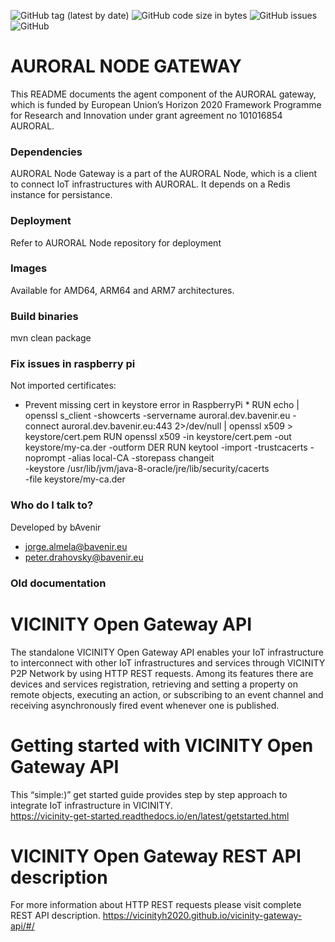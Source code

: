 ![GitHub tag (latest by date)](https://img.shields.io/github/v/tag/AuroralH2020/auroral-gateway)
![GitHub code size in bytes](https://img.shields.io/github/languages/code-size/AuroralH2020/auroral-gateway)
![GitHub issues](https://img.shields.io/github/issues-raw/AuroralH2020/auroral-gateway)
![GitHub](https://img.shields.io/github/license/AuroralH2020/auroral-gateway)

# AURORAL NODE GATEWAY #

This README documents the agent component of the AURORAL gateway, which is funded by European Union’s Horizon 2020 Framework Programme for Research and Innovation under grant agreement no 101016854 AURORAL.

### Dependencies ###

AURORAL Node Gateway is a part of the AURORAL Node, which is a client to connect IoT infrastructures with AURORAL. It depends on a Redis instance for persistance.

### Deployment ###

Refer to AURORAL Node repository for deployment

### Images ###

Available for AMD64, ARM64 and ARM7 architectures.

### Build binaries ###

mvn clean package

### Fix issues in raspberry pi ###

Not imported certificates:

* Prevent missing cert in keystore error in RaspberryPi *
RUN echo | openssl s_client -showcerts -servername auroral.dev.bavenir.eu -connect auroral.dev.bavenir.eu:443 2>/dev/null | openssl x509 > keystore/cert.pem
RUN openssl x509 -in keystore/cert.pem -out keystore/my-ca.der -outform DER 
RUN keytool -import -trustcacerts -noprompt -alias local-CA -storepass changeit \
    -keystore /usr/lib/jvm/java-8-oracle/jre/lib/security/cacerts \
    -file keystore/my-ca.der

### Who do I talk to? ###

Developed by bAvenir

* jorge.almela@bavenir.eu
* peter.drahovsky@bavenir.eu

### Old documentation ###

# VICINITY Open Gateway API #
The standalone VICINITY Open Gateway API enables your IoT infrastructure to interconnect with other IoT infrastructures and services through VICINITY P2P Network by using HTTP REST requests. Among its features there are devices and services registration,  retrieving and setting a property on remote objects, executing an action, or subscribing to an event channel and receiving asynchronously fired event whenever one is published.

# Getting started with VICINITY Open Gateway API #
This “simple:)” get started guide provides step by step approach to integrate IoT infrastructure in VICINITY.           
https://vicinity-get-started.readthedocs.io/en/latest/getstarted.html

# VICINITY Open Gateway REST API description #
For more information about HTTP REST requests please visit complete REST API description.
https://vicinityh2020.github.io/vicinity-gateway-api/#/
